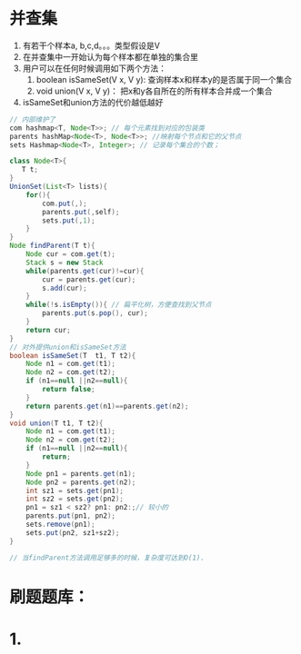  # 并查集

1. 有若干个样本a, b,c,d。。。类型假设是V
2. 在并查集中一开始认为每个样本都在单独的集合里
3. 用户可以在任何时候调用如下两个方法：
   1. boolean isSameSet(V x, V y): 查询样本x和样本y的是否属于同一个集合
   2. void union(V x, V y)： 把x和y各自所在的所有样本合并成一个集合
4. isSameSet和union方法的代价越低越好

```java
// 内部维护了
com hashmap<T, Node<T>>; // 每个元素找到对应的包装类
parents hashMap<Node<T>, Node<T>>; //映射每个节点和它的父节点
sets Hashmap<Node<T>, Integer>; // 记录每个集合的个数；

class Node<T>{
   T t;
}
UnionSet(List<T> lists){
    for(){
        com.put(,);
        parents.put(,self);
        sets.put(,1);
    }
}
Node findParent(T t){
    Node cur = com.get(t);
    Stack s = new Stack
    while(parents.get(cur)!=cur){
        cur = parents.get(cur);
        s.add(cur);
    }
    while(!s.isEmpty()){ // 扁平化树，方便查找到父节点
        parents.put(s.pop(), cur);
    }
    return cur;
}
// 对外提供union和isSameSet方法
boolean isSameSet(T  t1, T t2){
    Node n1 = com.get(t1);
    Node n2 = com.get(t2);
    if (n1==null ||n2==null){
        return false;
    }
    return parents.get(n1)==parents.get(n2);
}
void union(T t1, T t2){
    Node n1 = com.get(t1);
    Node n2 = com.get(t2);
    if (n1==null ||n2==null){
        return;
    }
    Node pn1 = parents.get(n1);
    Node pn2 = parents.get(n2);
    int sz1 = sets.get(pn1);
    int sz2 = sets.get(pn2);
    pn1 = sz1 < sz2? pn1: pn2:;// 较小的
    parents.put(pn1, pn2);
    sets.remove(pn1);
    sets.put(pn2, sz1+sz2);
}

// 当findParent方法调用足够多的时候，复杂度可达到O(1).

```





# 刷题题库：









# 1. 











